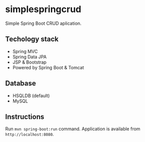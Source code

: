 # simplespringcrud
Simple Spring Boot CRUD aplication.

## Techology stack
- Spring MVC
- Spring Data JPA
- JSP & Bootstrap
- Powered by Spring Boot & Tomcat

## Database
- HSQLDB (default)
- MySQL

## Instructions
Run `mvn spring-boot:run` command. Application is available from `http://localhost:8080`.
